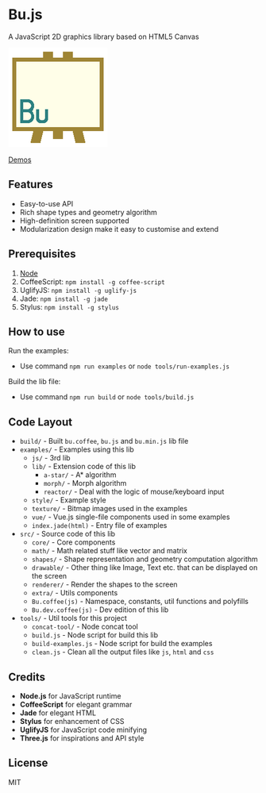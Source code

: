 Bu.js
=====

A JavaScript 2D graphics library based on HTML5 Canvas

![](logo.png)

[Demos](http://jarvisniu.com/Bu.js/)

## Features

- Easy-to-use API
- Rich shape types and geometry algorithm
- High-definition screen supported
- Modularization design make it easy to customise and extend


## Prerequisites

1. [Node](https://nodejs.org/)
2. CoffeeScript: `npm install -g coffee-script`
3. UglifyJS: `npm install -g uglify-js`
4. Jade: `npm install -g jade`
5. Stylus: `npm install -g stylus`


## How to use

Run the examples:

- Use command `npm run examples` or `node tools/run-examples.js`

Build the lib file:

- Use command `npm run build` or `node tools/build.js`


## Code Layout

- `build/` - Built `bu.coffee`, `bu.js` and `bu.min.js` lib file
- `examples/` - Examples using this lib
    - `js/` - 3rd lib
    - `lib/` - Extension code of this lib
        - `a-star/` - A* algorithm
        - `morph/` - Morph algorithm
        - `reactor/` - Deal with the logic of mouse/keyboard input
    - `style/` - Example style
    - `texture/` - Bitmap images used in the examples
    - `vue/` - Vue.js single-file components used in some examples
    - `index.jade(html)` - Entry file of examples
- `src/` - Source code of this lib
    - `core/` - Core components
    - `math/` - Math related stuff like vector and matrix
    - `shapes/` - Shape representation and geometry computation algorithm
    - `drawable/` - Other thing like Image, Text etc. that can be displayed on the screen
    - `renderer/` - Render the shapes to the screen
    - `extra/` - Utils components
    - `Bu.coffee(js)` - Namespace, constants, util functions and polyfills
    - `Bu.dev.coffee(js)` - Dev edition of this lib
- `tools/` - Util tools for this project
    - `concat-tool/` - Node concat tool
    - `build.js` - Node script for build this lib
    - `build-examples.js` - Node script for build the examples
    - `clean.js` - Clean all the output files like `js`, `html` and `css`


## Credits

- **Node.js** for JavaScript runtime
- **CoffeeScript** for elegant grammar
- **Jade** for elegant HTML
- **Stylus** for enhancement of CSS
- **UglifyJS** for JavaScript code minifying
- **Three.js** for inspirations and API style


## License

MIT
